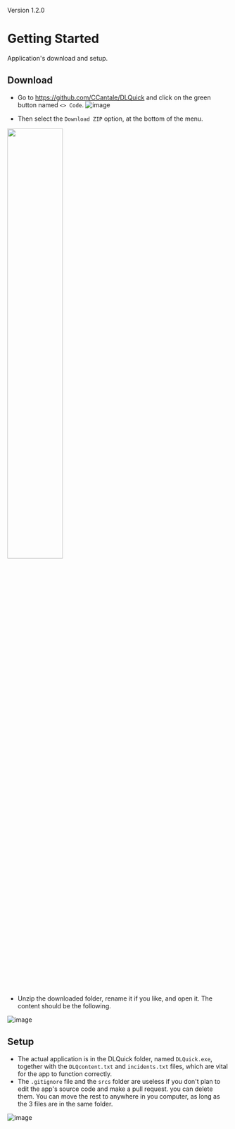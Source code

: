 Version 1.2.0
# Getting Started
Application's download and setup.

## Download
- Go to https://github.com/CCantale/DLQuick and click on the green button named <code><> Code</code>.
![image](https://github.com/CCantale/DLQuick/assets/95633668/0e2e939f-b87d-4c21-b129-4ed5bf9482c1)

- Then select the <code>Download ZIP</code> option, at the bottom of the menu.
<img src="https://github.com/CCantale/DLQuick/assets/95633668/3a9d84f9-73e3-4e5f-ada9-d32667a2f39e" width=50% height=50%>

- Unzip the downloaded folder, rename it if you like, and open it. The content should be the following.

![image](https://github.com/CCantale/DLQuick/assets/95633668/4dbad075-7728-4ae5-82fb-5362ccf7c812)

## Setup

- The actual application is in the DLQuick folder, named <code>DLQuick.exe</code>, together with the <code>DLQcontent.txt</code> and <code>incidents.txt</code> files, which are vital for the app to function correctly.
- The <code>.gitignore</code> file and the <code>srcs</code> folder are useless if you don't plan to edit the app's source code and make a pull request. you can delete them. You can move the rest to anywhere in you computer, as long as the 3 files are in the same folder.

![image](https://github.com/CCantale/DLQuick/assets/95633668/adbe9ad9-a2f8-439f-a76b-04f7496c3a4d)

